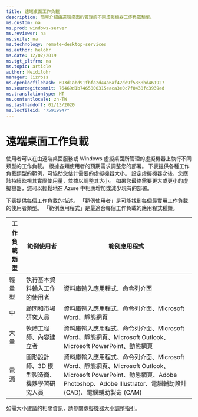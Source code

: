 ```yaml
---
title: 遠端桌面工作負載
description: 簡單介紹由遠端桌面所管理的不同虛擬機器工作負載類型。
ms.custom: na
ms.prod: windows-server
ms.reviewer: na
ms.suite: na
ms.technology: remote-desktop-services
ms.author: helohr
ms.date: 12/02/2019
ms.tgt_pltfrm: na
ms.topic: article
author: Heidilohr
manager: lizross
ms.openlocfilehash: 693d1abd91fbfa2d44a6af42dd9f5338bd461927
ms.sourcegitcommit: 76469d1b7465800315eaca3e0c7f0438fc3939ed
ms.translationtype: HT
ms.contentlocale: zh-TW
ms.lasthandoff: 01/13/2020
ms.locfileid: "75919947"
---
```

# <a name="remote-desktop-workloads"></a>遠端桌面工作負載

使用者可以在由遠端桌面服務或 Windows 虛擬桌面所管理的虛擬機器上執行不同類型的工作負載。 根據各類使用者的預期需求調整您的部署。 下表提供各種工作負載類型的範例，可協助您估計需要的虛擬機器大小。 設定虛擬機器之後，您應該持續監視其實際使用量，並據以調整其大小。 如果您最終需要更大或更小的虛擬機器，您可以輕鬆地在 Azure 中相應增加或減少現有的部署。

下表提供每個工作負載的描述。 「範例使用者」是可能找到每個最實用工作負載的使用者類型。 「範例應用程式」是最適合每個工作負載的應用程式種類。

| 工作負載類型 | 範例使用者 | 範例應用程式 |
| --- | --- | --- |
| 輕量型 | 執行基本資料輸入工作的使用者 | 資料庫輸入應用程式、命令列介面 |
| 中 | 顧問和市場研究人員 | 資料庫輸入應用程式、命令列介面、Microsoft Word、靜態網頁 |
| 大量 | 軟體工程師、內容建立者 | 資料庫輸入應用程式、命令列介面、Microsoft Word、靜態網頁、Microsoft Outlook、Microsoft PowerPoint、動態網頁 |
| 電源 | 圖形設計師、3D 模型製造商、機器學習研究人員 | 資料庫輸入應用程式、命令列介面、Microsoft Word、靜態網頁、Microsoft Outlook、Microsoft PowerPoint、動態網頁、Adobe Photoshop、Adobe Illustrator、電腦輔助設計 (CAD)、電腦輔助製造 (CAM) |

如需大小建議的相關資訊，請參閱[虛擬機器大小調整指引](virtual-machine-recs.md)。
